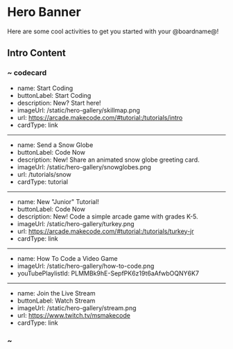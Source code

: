 # Hero Banner

Here are some cool activities to get you started with your @boardname@!

## Intro Content

### ~ codecard
* name: Start Coding
* buttonLabel: Start Coding
* description: New? Start here!
* imageUrl: /static/hero-gallery/skillmap.png
* url: https://arcade.makecode.com/#tutorial:/tutorials/intro
* cardType: link
---
* name: Send a Snow Globe
* buttonLabel: Code Now
* description: New! Share an animated snow globe greeting card.
* imageUrl: /static/hero-gallery/snowglobes.png
* url: /tutorials/snow
* cardType: tutorial
---
* name: New "Junior" Tutorial!
* buttonLabel: Code Now
* description: New! Code a simple arcade game with grades K-5.
* imageUrl: /static/hero-gallery/turkey.png
* url: https://arcade.makecode.com/#tutorial:/tutorials/turkey-jr
* cardType: link
---
* name: How To Code a Video Game
* imageUrl: /static/hero-gallery/how-to-code.png
* youTubePlaylistId: PLMMBk9hE-SepfPK6z19t6aAfwbOQNY6K7
---
* name: Join the Live Stream
* buttonLabel: Watch Stream
* imageUrl: /static/hero-gallery/stream.png
* url: https://www.twitch.tv/msmakecode
* cardType: link

### ~
